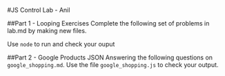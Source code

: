 #JS Control Lab - Anil

##Part 1 - Looping Exercises
Complete the following set of problems in lab.md by making new files.

Use `node` to run and check your ouput

##Part 2 - Google Products JSON
Answering the following questions on `google_shopping.md`. Use the file `google_shopping.js` to check your output.